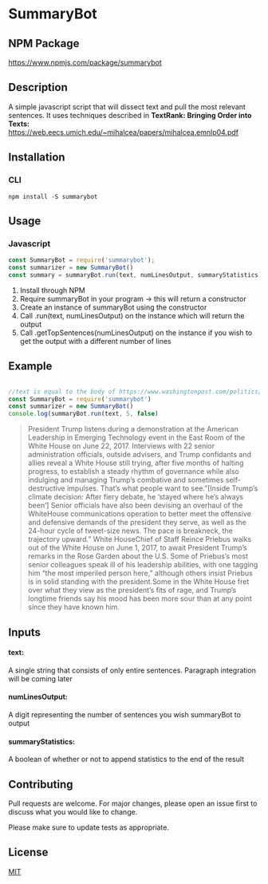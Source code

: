 # SummaryBot
## NPM Package
https://www.npmjs.com/package/summarybot

## Description
A simple javascript script that will dissect text and pull the most relevant sentences. It uses techniques described in **TextRank: Bringing Order into Texts:** https://web.eecs.umich.edu/~mihalcea/papers/mihalcea.emnlp04.pdf

## Installation
### CLI
```
npm install -S summarybot
```

## Usage
### Javascript
```javascript
const SummaryBot = require('summarybot');
const summarizer = new SummaryBot()
const summary = summaryBot.run(text, numLinesOutput, summaryStatistics)
```
1. Install through NPM
2. Require summaryBot in your program -> this will return a constructor
3. Create an instance of summaryBot using the constructor
4. Call .run(text, numLinesOutput) on the instance which will return the output
5. Call .getTopSentences(numLinesOutput) on the instance if you wish to get the output with a different number of lines

## Example
```javascript

//text is equal to the body of https://www.washingtonpost.com/politics/trump-is-struggling-to-stay-calm-on-russia-one-morning-call-at-a-time/2017/06/22/1da3385a-5762-11e7-b38e-35fd8e0c288f_story.html
const SummaryBot = require('summarybot')
const summarizer = new SummaryBot()
console.log(summaryBot.run(text, 5, false)
```

> President Trump listens during a demonstration at the American Leadership in Emerging Technology event in the East Room of the White House on June 22, 2017. Interviews with 22 senior administration officials, outside advisers, and Trump confidants and allies reveal a White House still trying, after five months of halting progress, to establish a steady rhythm of governance while also indulging and managing Trump’s combative and sometimes self-destructive impulses. That’s what people want to see.”[Inside Trump’s climate decision: After fiery debate, he ‘stayed where he’s always been’] Senior officials have also been devising an overhaul of the WhiteHouse communications operation to better meet the offensive and defensive demands of the president they serve, as well as the 24-hour cycle of tweet-size news. The pace is breakneck, the trajectory upward.” White HouseChief of Staff Reince Priebus walks out of the White House on June 1, 2017, to await President Trump’s remarks in the Rose Garden about the U.S. Some of Priebus’s most senior colleagues speak ill of his leadership abilities, with one tagging him “the most imperiled person here,” although others insist Priebus is in solid standing with the president.Some in the White House fret over what they view as the president’s fits of rage, and Trump’s longtime friends say his mood has been more sour than at any point since they have known him.

## Inputs
#### text:
A single string that consists of only entire sentences. Paragraph integration will be coming later
#### numLinesOutput:
A digit representing the number of sentences you wish summaryBot to output
#### summaryStatistics:
A boolean of whether or not to append statistics to the end of the result

## Contributing
Pull requests are welcome. For major changes, please open an issue first to discuss what you would like to change.

Please make sure to update tests as appropriate.

## License
[MIT](https://choosealicense.com/licenses/mit/)